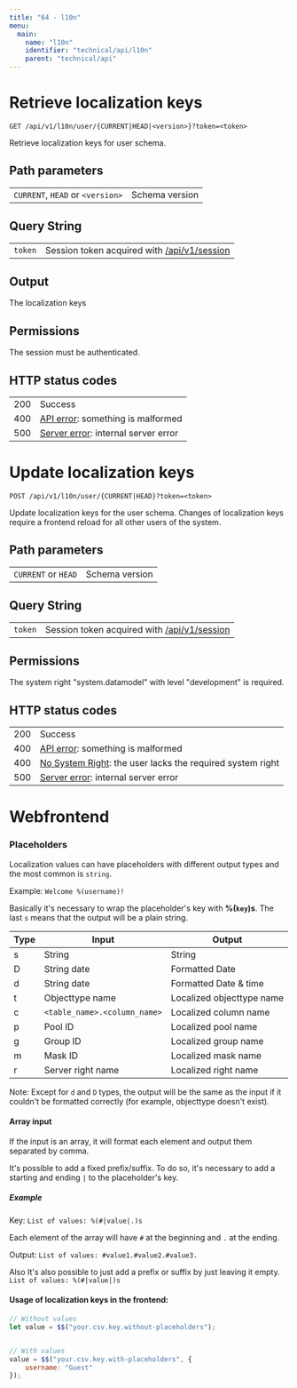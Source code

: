 ```yaml
---
title: "64 - l10n"
menu:
  main:
    name: "l10n"
    identifier: "technical/api/l10n"
    parent: "technical/api"
---
```

# Retrieve localization keys

    GET /api/v1/l10n/user/{CURRENT|HEAD|<version>}?token=<token>

Retrieve localization keys for user schema.

## Path parameters

|   |   |
|---|---|
| `CURRENT`, `HEAD` or `<version>` | Schema version |

## Query String

|   |   |
|---|---|
| `token`   | Session token acquired with [/api/v1/session](/en/technical/api/session) |

## Output

The localization keys

## Permissions

The session must be authenticated.

## HTTP status codes

|   |   |
|---|---|
| 200 | Success |
| 400 | [API error](/en/technical/errors): something is malformed |
| 500 | [Server error](/en/technical/errors): internal server error |





# Update localization keys

    POST /api/v1/l10n/user/{CURRENT|HEAD}?token=<token>

Update localization keys for the user schema.
Changes of localization keys require a frontend reload for all other users of the system.

## Path parameters

|   |   |
|---|---|
| `CURRENT` or `HEAD` | Schema version |

## Query String

|   |   |
|---|---|
| `token`   | Session token acquired with [/api/v1/session](/en/technical/api/session) |

## Permissions

The system right "system.datamodel" with level "development" is required.

## HTTP status codes

|   |   |
|---|---|
| 200 | Success |
| 400 | [API error](/en/technical/errors): something is malformed |
| 400 | [No System Right](/en/technical/errors): the user lacks the required system right |
| 500 | [Server error](/en/technical/errors): internal server error |

# Webfrontend

### Placeholders

Localization values can have placeholders with different output types and the most common is `string`. 

Example: ```Welcome %(username)!```

Basically it's necessary to wrap the placeholder's key with **%(`key`)s**. The last `s` means that the output will be a plain string.

| Type | Input | Output |
|---|---|---|
| s | String | String |
| D | String date | Formatted Date |
| d | String date | Formatted Date & time |
| t | Objecttype name | Localized objecttype name |
| c | ```<table_name>.<column_name>``` | Localized column name |
| p | Pool ID | Localized pool name |
| g | Group ID | Localized group name |
| m | Mask ID | Localized mask name |
| r | Server right name | Localized right name |

Note: Except for ```d``` and ```D``` types, the output will be the same as the input if it couldn't be formatted correctly (for example, objecttype doesn't exist).

#### Array input

If the input is an array, it will format each element and output them separated by comma.

It's possible to add a fixed prefix/suffix. To do so, it's necessary to add a starting and ending ```|``` to the placeholder's key.

##### Example

Key: ```List of values: %(#|value|.)s```

Each element of the array will have ```#``` at the beginning and ```.``` at the ending.

Output: ```List of values: #value1.#value2.#value3.```

Also It's also possible to just add a prefix or suffix by just leaving it empty. ```List of values: %(#|value|)s```

#### Usage of localization keys in the frontend:

```javascript
// Without values
let value = $$("your.csv.key.without-placeholders");


// With values
value = $$("your.csv.key.with-placeholders", {
    username: "Guest"
});
```

